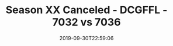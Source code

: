 ---
title: Season XX Canceled - DCGFFL - 7032 vs 7036
teams_score:
- team: 7032
  score: 12
- team: 7036
  score: 26
mvp: Ocho, Twon
game-ball: Ocho, Alex
sportsperson: TJ, Will
season: 19
week: 4
date: '2019-09-30T22:59:06'
pageid: season-xix-week-4-9-29-7032-vs-7036
---